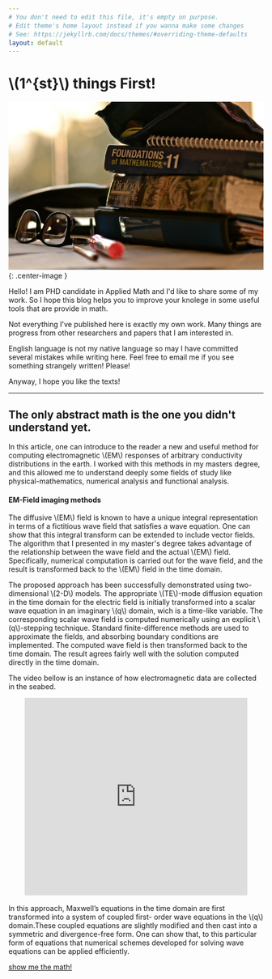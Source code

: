 ```yaml
---
# You don't need to edit this file, it's empty on purpose.
# Edit theme's home layout instead if you wanna make some changes
# See: https://jekyllrb.com/docs/themes/#overriding-theme-defaults
layout: default
---
```

# \\(1^{st}\\) things First!

![Books](images/books.jpg){: .center-image }

Hello! I am PHD candidate in Applied Math and I'd like to share some of my work. So I hope this blog helps you to improve your knolege in some useful tools that are provide in math.

Not everything I've published here is exactly my own work. Many things are progress from other researchers and papers that I am interested in.

English language is not my native language so may I have committed several mistakes while writing here. Feel free to email me if you see something strangely written! Please!

Anyway, I hope you like the texts!

---
## The only abstract math is the one you didn't understand yet.

In this article, one can introduce to the reader a new and useful method for computing electromagnetic \\(EM\\) responses of arbitrary conductivity distributions in the earth. I worked with this methods in my masters degree, and this allowed me to understand deeply some fields of study like physical-mathematics, numerical analysis and functional analysis.

#### EM-Field imaging methods

 The diffusive \\(EM\\) field is known to have a unique integral representation in terms of a fictitious wave field that satisfies a wave equation. One can show that this integral transform can be extended to include vector fields. The algorithm that I presented in my master's degree takes advantage of the relationship between the wave field and the actual \\(EM\\) field. Specifically, numerical computation is carried out for the wave field, and the result is transformed back to the \\(EM\\) field in the time domain.

The proposed approach has been successfully demonstrated using two-dimensional \\(2-D\\) models. The appropriate \\(TE\\)-mode diffusion equation in the time domain for the electric field is initially transformed into a scalar wave equation in an imaginary \\(q\\) domain, wich is a time-like variable. The corresponding scalar wave field is computed numerically using an explicit \\(q\\)-stepping technique. Standard finite-difference methods are used to approximate the fields, and absorbing boundary conditions are implemented. The computed wave field is then transformed back to the time domain. The result agrees fairly well with the solution computed directly in the time domain.


The video bellow is an instance of how electromagnetic data are collected in the seabed.

<p align="center">
  <iframe width="440" height="390" src="https://www.youtube.com/embed/VBdzzYzJePM" frameborder="0" allow="autoplay; encrypted-media" allowfullscreen></iframe>
</p>

 In this approach, Maxwell’s equations in the time domain are first transformed into a system of coupled first- order wave equations in the \\(q\\) domain.These coupled equations are slightly modified and then cast into a symmetric and divergence-free form. One can show that, to this particular form of equations that numerical schemes developed for solving wave equations can be applied efficiently.

[show me the math!](https://yuri-albuquerque.github.io/yuri_blog/EW)
